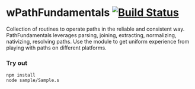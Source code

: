 # wPathFundamentals [![Build Status](https://travis-ci.org/Wandalen/wPathFundamentals.svg?branch=master)](https://travis-ci.org/Wandalen/wPathFundamentals)

Collection of routines to operate paths in the reliable and consistent way. PathFundamentals leverages parsing, joining, extracting, normalizing, nativizing, resolving paths. Use the module to get uniform experience from playing with paths on different platforms.

### Try out
```
npm install
node sample/Sample.s
```




















































































































